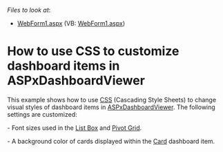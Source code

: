 <!-- default file list -->
*Files to look at*:

* [WebForm1.aspx](./CS/WebViewer_CustomizeCSS/WebForm1.aspx) (VB: [WebForm1.aspx](./VB/WebViewer_CustomizeCSS/WebForm1.aspx))
<!-- default file list end -->
# How to use CSS to customize dashboard items in ASPxDashboardViewer


<p>This example shows how to use <a href="https://en.wikipedia.org/wiki/Cascading_Style_Sheets">CSS</a> (Cascading Style Sheets) to change visual styles of dashboard items in <a href="https://documentation.devexpress.com/#Dashboard/clsDevExpressDashboardWebASPxDashboardViewertopic">ASPxDashboardViewer</a>. The following settings are customized:</p>
<p>- Font sizes used in the <a href="https://documentation.devexpress.com/#Dashboard/CustomDocument17659">List Box</a> and <a href="https://documentation.devexpress.com/#Dashboard/CustomDocument15266">Pivot Grid</a>.</p>
<p>- A background color of cards displayed within the <a href="https://documentation.devexpress.com/#Dashboard/CustomDocument15263">Card</a> dashboard item.</p>

<br/>


